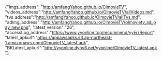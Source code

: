 {"imgs_address": "http://amfangYahoo.github.io/OlmovieTV", "videos_address":"http://amfangYahoo.github.io/OlmovieTV/allVideos.md", "tvs_address":"http://amfangYahoo.github.io/OlmovieTV/allTvs.md", "adImg_address":"http://amfangYahoo.github.io/OlmovieTV/olmovietv_ad_pay_new.png", "latest_version":"26", "accessLog_address":"https://www.yyonline.top/recommend/yyErrReport", "latest_apkurl":"https://appawsapks.s3.ap-northeast-1.amazonaws.com/OlmovieTV_latest.apk", "BKLatest_apkurl":"http://yyonline.dynv6.net/yyonline/OlmovieTV_latest.apk"}
